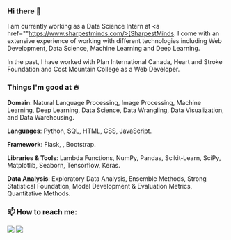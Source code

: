 ### Hi there 👋

<!--
**tanupunjani/tanupunjani** is a ✨ _special_ ✨ repository because its `README.md` (this file) appears on your GitHub profile.

Here are some ideas to get you started:-->

I am currently working as a Data Science Intern at <a href=""https://www.sharpestminds.com/>[SharpestMinds</a>. I come with an extensive experience of working with different technologies including Web Development, Data Science, Machine Learning and Deep Learning.

In the past, I have worked with Plan International Canada, Heart and Stroke Foundation and Cost Mountain College as a Web Developer.

### Things I'm good at 🔥
**Domain**: Natural Language Processing, Image Processing, Machine Learning, Deep Learning, Data Science, Data Wrangling, Data Visualization, and Data Warehousing.

**Languages**: Python, SQL, HTML, CSS, JavaScript.

**Framework**: Flask, <!--Ruby on Rails, AngularJS, React-->, Bootstrap.

**Libraries & Tools**: Lambda Functions, NumPy, Pandas, Scikit-Learn, SciPy, Matplotlib, Seaborn, Tensorflow, Keras.

**Data Analysis**: Exploratory Data Analysis, Ensemble Methods, Strong Statistical Foundation, Model Development & Evaluation Metrics, Quantitative Methods.


### 📫 How to reach me: 

<a href="https://www.linkedin.com/in/tanvi-punjani-49493490/" rel="nofollow"><img src="https://camo.githubusercontent.com/7b192dd5706fb493cac4efdb837b8649e6f24188f962c65510c5ab1dcba915cd/68747470733a2f2f696d672e69636f6e73382e636f6d2f646f6f646c652f36342f3030303030302f6c696e6b6564696e2d636972636c65642e706e67" data-canonical-src="https://img.icons8.com/doodle/64/000000/linkedin-circled.png" style="max-width: 100%;"></a> <a href="https://medium.com/@tanvipunjani" rel="nofollow"><img src="https://camo.githubusercontent.com/8548e0174b1f4a4c387ab781988493b69f1b6bd4505b27654c3b7ef1c2574e5f/68747470733a2f2f696d672e69636f6e73382e636f6d2f6475736b2f36342f3030303030302f6d656469756d2d6e65772e706e67" data-canonical-src="https://img.icons8.com/dusk/64/000000/medium-new.png" style="max-width: 100%;"></a>


